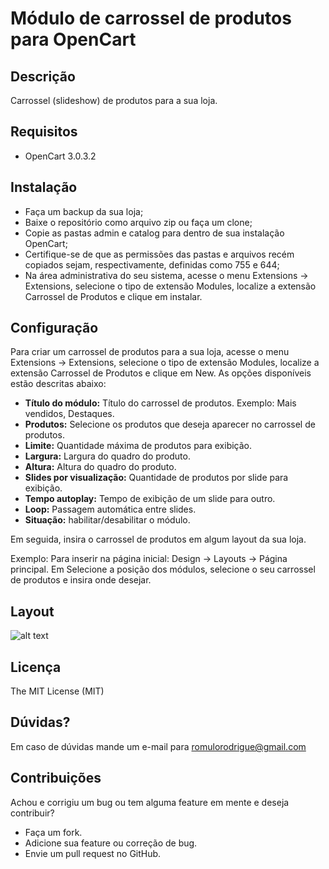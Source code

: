 # Módulo de carrossel de produtos para OpenCart

## Descrição
Carrossel (slideshow) de produtos para a sua loja.

## Requisitos
- OpenCart 3.0.3.2

## Instalação

- Faça um backup da sua loja;
- Baixe o repositório como arquivo zip ou faça um clone;
- Copie as pastas admin e catalog para dentro de sua instalação OpenCart;
- Certifique-se de que as permissões das pastas e arquivos recém copiados sejam, respectivamente, definidas como 755 e 644;
- Na área administrativa do seu sistema, acesse o menu Extensions -> Extensions, selecione o tipo de extensão Modules, localize a extensão Carrossel de Produtos e clique em instalar.

## Configuração

Para criar um carrossel de produtos para a sua loja, acesse o menu Extensions -> Extensions, selecione o tipo de extensão Modules,  localize a extensão Carrossel de Produtos e clique em New. As opções disponíveis estão descritas abaixo:

- **Título do módulo:** Título do carrossel de produtos. Exemplo: Mais vendidos, Destaques.
- **Produtos:** Selecione os produtos que deseja aparecer no carrossel de produtos.
- **Limite:** Quantidade máxima de produtos para exibição.
- **Largura:** Largura do quadro do produto.
- **Altura:** Altura do quadro do produto.
- **Slides por visualização:** Quantidade de produtos por slide para exibição. 
- **Tempo autoplay:** Tempo de exibição de um slide para outro.
- **Loop:** Passagem automática entre slides.
- **Situação:** habilitar/desabilitar o módulo.

Em seguida, insira o carrossel de produtos em algum layout da sua loja. 

Exemplo: Para inserir na página inicial: Design -> Layouts -> Página principal.
Em Selecione a posição dos módulos, selecione o seu carrossel de produtos e insira onde desejar.

## Layout

![alt text](https://atividadeon.com.br/static/img/readme-example.png)

## Licença

The MIT License (MIT)

## Dúvidas?
Em caso de dúvidas mande um e-mail para romulorodrigue@gmail.com

## Contribuições

Achou e corrigiu um bug ou tem alguma feature em mente e deseja contribuir?

- Faça um fork.
- Adicione sua feature ou correção de bug.
- Envie um pull request no GitHub.

